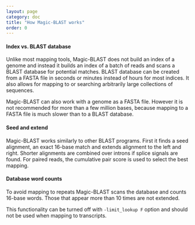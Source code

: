 ```yaml
---
layout: page
category: doc
title: "How Magic-BLAST works"
order: 0
---
```

#### Index vs. BLAST database 

Unlike most mapping tools, Magic-BLAST does not build an index of a genome and instead it builds an index of a batch of reads and scans a BLAST database for potential matches. BLAST database can be created from a FASTA file in seconds or minutes instead of hours for most indices. It also allows for mapping to or searching arbitrarily large collections of sequences.

Magic-BLAST can also work with a genome as a FASTA file. However it is not recommended for more than a few million bases, because mapping to a FASTA file is much slower than to a BLAST database. 

#### Seed and extend

Magic-BLAST works similarly to other BLAST programs. First it finds a seed alignment, an exact 16-base match and extends alignment to the left and right. Shorter alignments are combined over introns if splice signals are found. For paired reads, the cumulative pair score is used to select the best mapping.

#### Database word counts

To avoid mapping to repeats Magic-BLAST scans the database and counts 16-base words. Those that appear more than 10 times are not extended.

This functionality can be turned off with ```-limit_lookup F``` option and should not be used when mapping to transcripts.


